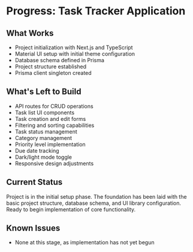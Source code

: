 # Progress: Task Tracker Application

## What Works
- Project initialization with Next.js and TypeScript
- Material UI setup with initial theme configuration
- Database schema defined in Prisma
- Project structure established
- Prisma client singleton created

## What's Left to Build
- API routes for CRUD operations
- Task list UI components
- Task creation and edit forms
- Filtering and sorting capabilities
- Task status management
- Category management
- Priority level implementation
- Due date tracking
- Dark/light mode toggle
- Responsive design adjustments

## Current Status
Project is in the initial setup phase. The foundation has been laid with the basic project structure, database schema, and UI library configuration. Ready to begin implementation of core functionality.

## Known Issues
- None at this stage, as implementation has not yet begun
